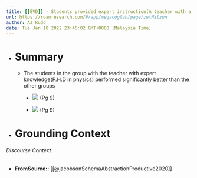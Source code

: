 ```yaml
---
title: [[EVD]] - Students provided expert instruction(A teacher with a P.H.D in physics) performed as well as groups given the same instruction by a different teacher and provided analogical instruction - [[@jacobsonSchemaAbstractionProductive2020]]
url: https://roamresearch.com/#/app/megacoglab/page/zwlHilzun
author: AJ Rudd
date: Tue Jan 18 2022 23:45:02 GMT+0800 (Malaysia Time)
---
```


- # Summary

    - The students in the group with the teacher with expert knowledge(P.H.D in physics) performed significantly better than the other groups

        - ![](https://firebasestorage.googleapis.com/v0/b/firescript-577a2.appspot.com/o/imgs%2Fapp%2Fmegacoglab%2Fgw2IrXv-W2.png?alt=media&token=46bd588f-f550-4ac3-9f6e-454ac92a7b39) (Pg 9)

        - ![](https://firebasestorage.googleapis.com/v0/b/firescript-577a2.appspot.com/o/imgs%2Fapp%2Fmegacoglab%2FMcHd7BJpwK.png?alt=media&token=51ca1b24-5515-4315-9af8-24afe3aebd14) (Pg 9)
- # Grounding Context

###### Discourse Context

- **FromSource::** [[@jacobsonSchemaAbstractionProductive2020]]

